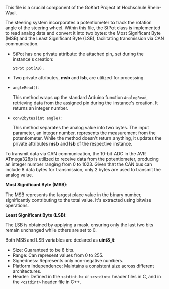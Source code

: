 <!-- Introduction -->
<p>This file is a crucial component of the GoKart Project at Hochschule Rhein-Waal.</p>

<p>The steering system incorporates a potentiometer to track the rotation angle of the steering wheel. Within this file, the StPot class is implemented to read analog data and convert it into two bytes: the Most Significant Byte (MSB) and the Least Significant Byte (LSB), facilitating transmission via CAN communication.</p>

<!-- Setup -->
<ul>
  <li>
    <p>StPot has one private attribute: the attached pin, set during the instance's creation:</p>
    <code>StPot pot(A0);</code>
  </li>
  <li>
    <p>Two private attributes, <b>msb</b> and <b>lsb</b>, are utilized for processing.</p>
  </li>
</ul>

<!-- Class Methods -->
<ul>
  <li>
    <p><code>angleRead()</code>:</p>
    <p>This method wraps up the standard Arduino function <code>AnalogRead</code>, retrieving data from the assigned pin during the instance's creation. It returns an integer number.</p>
  </li>
  <li>
    <p><code>conv2bytes(int angle)</code>:</p>
    <p>This method separates the analog value into two bytes. The input parameter, an integer number, represents the measurement from the potentiometer. While the method doesn't return anything, it updates the private attributes <b>msb</b> and <b>lsb</b> of the respective instance.</p>
  </li>
</ul>

<!-- Transmitting Analog Value with CAN BUS -->
<p>To transmit data via CAN communication, the 10-bit ADC in the AVR ATmega328p is utilized to receive data from the potentiometer, producing an integer number ranging from 0 to 1023. Given that the CAN bus can include 8 data bytes for transmission, only 2 bytes are used to transmit the analog value.</p>

<p><b>Most Significant Byte (MSB)</b>:</p>
<p>The MSB represents the largest place value in the binary number, significantly contributing to the total value. It's extracted using bitwise operations.</p>

<p><b>Least Significant Byte (LSB)</b>:</p>
<p>The LSB is obtained by applying a mask, ensuring only the last two bits remain unchanged while others are set to 0.</p>

<p>Both MSB and LSB variables are declared as <b>uint8_t</b>:</p>
<ul>
  <li>Size: Guaranteed to be 8 bits.</li>
  <li>Range: Can represent values from 0 to 255.</li>
  <li>Signedness: Represents only non-negative numbers.</li>
  <li>Platform Independence: Maintains a consistent size across different architectures.</li>
  <li>Header: Defined in the <code>&lt;stdint.h&gt;</code> or <code>&lt;cstdint&gt;</code> header files in C, and in the <code>&lt;cstdint&gt;</code> header file in C++.</li>
</ul>
